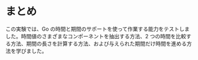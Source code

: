 # まとめ

この実験では、Go の時間と期間のサポートを使って作業する能力をテストしました。時間値のさまざまなコンポーネントを抽出する方法、2 つの時間を比較する方法、期間の長さを計算する方法、および与えられた期間だけ時間を進める方法を学びました。
